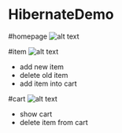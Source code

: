 # HibernateDemo

#homepage
![alt text](https://github.com/ItlizePD/HHibernate/blob/main/homepage.png?raw=true)


#item
![alt text](https://github.com/ItlizePD/HHibernate/blob/main/itemlist.png?raw=true)
- add new item
- delete old item
- add item into cart


#cart
![alt text](https://github.com/ItlizePD/HHibernate/blob/main/cart.png?raw=true)
- show cart
- delete item from cart
